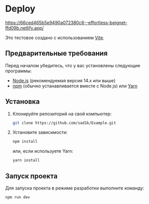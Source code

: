 # Deploy
https://66ced465b5e9490a072380c6--effortless-beignet-ffd09b.netlify.app/

Это тестовое создано с использованием [Vite](https://vitejs.dev/).

## Предварительные требования

Перед началом убедитесь, что у вас установлены следующие программы:

- [Node.js](https://nodejs.org/) (рекомендуемая версия 14.x или выше)
- [npm](https://www.npmjs.com/) (обычно устанавливается вместе с Node.js) или [Yarn](https://yarnpkg.com/)

## Установка

1. Клонируйте репозиторий на свой компьютер:

    ```bash
    git clone https://github.com/sad1k/Example.git
    ```

2. Установите зависимости:

    ```bash
    npm install
    ```

    или, если используете Yarn:

    ```bash
    yarn install
    ```

## Запуск проекта

Для запуска проекта в режиме разработки выполните команду:

```bash
npm run dev
